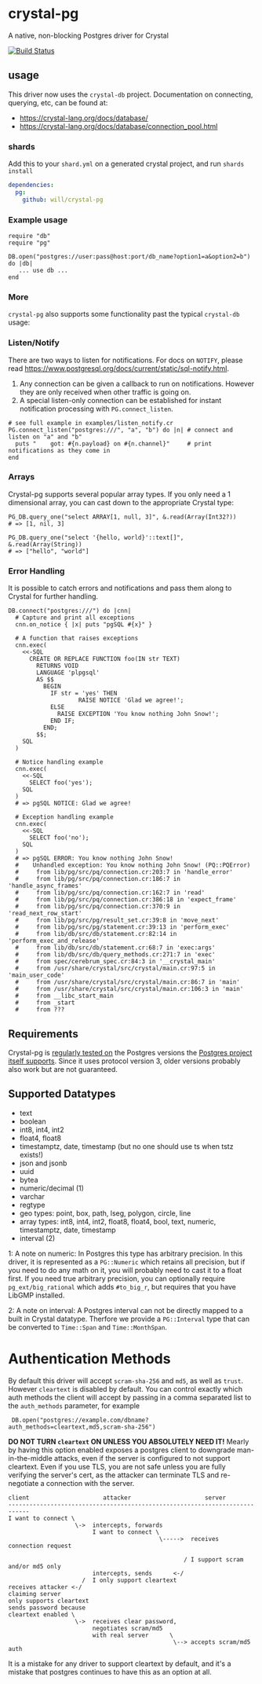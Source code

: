 # crystal-pg
A native, non-blocking Postgres driver for Crystal

[![Build Status](https://circleci.com/gh/will/crystal-pg/tree/master.svg?style=svg)](https://circleci.com/gh/will/crystal-pg/tree/master)


## usage

This driver now uses the `crystal-db` project. Documentation on connecting,
querying, etc, can be found at:

* https://crystal-lang.org/docs/database/
* https://crystal-lang.org/docs/database/connection_pool.html

### shards

Add this to your `shard.yml` on a generated crystal project, 
and run `shards install`

``` yml
dependencies:
  pg:
    github: will/crystal-pg
```

### Example usage

``` crystal
require "db"
require "pg"

DB.open("postgres://user:pass@host:port/db_name?option1=a&option2=b") do |db|
   ... use db ...
end
```

### More

`crystal-pg` also supports some functionality past the typical `crystal-db` usage:

### Listen/Notify

There are two ways to listen for notifications. For docs on `NOTIFY`, please
read <https://www.postgresql.org/docs/current/static/sql-notify.html>.

1. Any connection can be given a callback to run on notifications. However they
   are only received when other traffic is going on.
2. A special listen-only connection can be established for instant notification
   processing with `PG.connect_listen`.

``` crystal
# see full example in examples/listen_notify.cr
PG.connect_listen("postgres:///", "a", "b") do |n| # connect and  listen on "a" and "b"
  puts "    got: #{n.payload} on #{n.channel}"     # print notifications as they come in
end
```

### Arrays

Crystal-pg supports several popular array types. If you only need a 1
dimensional array, you can cast down to the appropriate Crystal type:

``` crystal
PG_DB.query_one("select ARRAY[1, null, 3]", &.read(Array(Int32?))
# => [1, nil, 3]

PG_DB.query_one("select '{hello, world}'::text[]", &.read(Array(String))
# => ["hello", "world"]
```

### Error Handling
It is possible to catch errors and notifications and pass them along to Crystal for further handling.
```Crystal
DB.connect("postgres:///") do |cnn|
  # Capture and print all exceptions
  cnn.on_notice { |x| puts "pgSQL #{x}" }

  # A function that raises exceptions
  cnn.exec(
    <<-SQL
      CREATE OR REPLACE FUNCTION foo(IN str TEXT)
        RETURNS VOID
        LANGUAGE 'plpgsql'
        AS $$
          BEGIN
            IF str = 'yes' THEN
                    RAISE NOTICE 'Glad we agree!';
            ELSE
              RAISE EXCEPTION 'You know nothing John Snow!';
            END IF;
          END;
        $$;
    SQL
  )

  # Notice handling example
  cnn.exec(
    <<-SQL
      SELECT foo('yes');
    SQL
  )
  # => pgSQL NOTICE: Glad we agree!

  # Exception handling example
  cnn.exec(
    <<-SQL
      SELECT foo('no');
    SQL
  )
  # => pgSQL ERROR: You know nothing John Snow!
  #    Unhandled exception: You know nothing John Snow! (PQ::PQError)
  #     from lib/pg/src/pq/connection.cr:203:7 in 'handle_error'
  #     from lib/pg/src/pq/connection.cr:186:7 in 'handle_async_frames'
  #     from lib/pg/src/pq/connection.cr:162:7 in 'read'
  #     from lib/pg/src/pq/connection.cr:386:18 in 'expect_frame'
  #     from lib/pg/src/pq/connection.cr:370:9 in 'read_next_row_start'
  #     from lib/pg/src/pg/result_set.cr:39:8 in 'move_next'
  #     from lib/pg/src/pg/statement.cr:39:13 in 'perform_exec'
  #     from lib/db/src/db/statement.cr:82:14 in 'perform_exec_and_release'
  #     from lib/db/src/db/statement.cr:68:7 in 'exec:args'
  #     from lib/db/src/db/query_methods.cr:271:7 in 'exec'
  #     from spec/cerebrum_spec.cr:84:3 in '__crystal_main'
  #     from /usr/share/crystal/src/crystal/main.cr:97:5 in 'main_user_code'
  #     from /usr/share/crystal/src/crystal/main.cr:86:7 in 'main'
  #     from /usr/share/crystal/src/crystal/main.cr:106:3 in 'main'
  #     from __libc_start_main
  #     from _start
  #     from ???
```

## Requirements

Crystal-pg is [regularly tested on](https://circleci.com/gh/will/crystal-pg)
the Postgres versions the [Postgres project itself supports](https://www.postgresql.org/support/versioning/).
Since it uses protocol version 3, older versions probably also work but are not guaranteed.

## Supported Datatypes

- text
- boolean
- int8, int4, int2
- float4, float8
- timestamptz, date, timestamp (but no one should use ts when tstz exists!)
- json and jsonb
- uuid
- bytea
- numeric/decimal (1)
- varchar
- regtype
- geo types: point, box, path, lseg, polygon, circle, line
- array types: int8, int4, int2, float8, float4, bool, text, numeric, timestamptz, date, timestamp
- interval (2)

1: A note on numeric: In Postgres this type has arbitrary precision. In this
    driver, it is represented as a `PG::Numeric` which retains all precision, but
    if you need to do any math on it, you will probably need to cast it to a
    float first. If you need true arbitrary precision, you can optionally
    require `pg_ext/big_rational` which adds `#to_big_r`, but requires that you
    have LibGMP installed.

2: A note on interval: A Postgres interval can not be directly mapped to a built
    in Crystal datatype. Therfore we provide a `PG::Interval` type that can be converted to
    `Time::Span` and `Time::MonthSpan`.

# Authentication Methods

By default this driver will accept `scram-sha-256` and `md5`, as well as
`trust`. However `cleartext` is disabled by default. You can control exactly
which auth methods the client will accept by passing in a comma separated list
to the `auth_methods` parameter, for example

``` crystal
 DB.open("postgres://example.com/dbname?auth_methods=cleartext,md5,scram-sha-256")
```

**DO NOT TURN `cleartext` ON UNLESS YOU ABSOLUTELY NEED IT!** Mearly by having
this option enabled exposes a postgres client to downgrade man-in-the-middle
attacks, even if the server is configured to not support cleartext. Even if you
use TLS, you are not safe unless you are fully verifying the server's cert, as
the attacker can terminate TLS and re-negotiate a connection with the server.


```
client                     attacker                     server
----------------------------------------------------------------------------
I want to connect \
                   \->  intercepts, forwards
                        I want to connect \
                                           \----->  receives connection request

                                                  / I support scram and/or md5 only
                        intercepts, sends      <-/
                     /  I only support cleartext
receives attacker <-/
claiming server
only supports cleartext
sends password because
cleartext enabled \
                   \->  receives clear password,
                        negotiates scram/md5
                        with real server      \
                                               \--> accepts scram/md5 auth

```

It is a mistake for any driver to support cleartext by default, and it's a
mistake that postgres continues to have this as an option at all.

